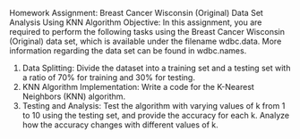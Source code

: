 Homework Assignment: Breast Cancer Wisconsin (Original) Data Set Analysis Using KNN Algorithm
Objective: In this assignment, you are required to perform the following tasks using the Breast Cancer Wisconsin (Original) data set, which is available under the filename wdbc.data. More information regarding the data set can be found in wdbc.names.
1. Data Splitting: Divide the dataset into a training set and a testing set with a ratio of 70% for training and 30% for testing.
2. KNN Algorithm Implementation: Write a code for the K-Nearest Neighbors (KNN) algorithm.
3. Testing and Analysis: Test the algorithm with varying values of k from 1 to 10 using the testing set, and provide the accuracy for each k. Analyze how the accuracy changes with different values of k.
